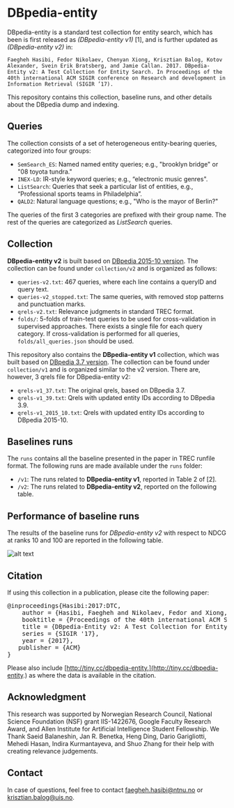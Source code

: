 # DBpedia-entity

DBpedia-entity is a standard test collection for entity search, which has been is first released as  *(DBpedia-entity v1)* [1], and is further updated as *(DBpedia-entity v2)* in:

`Faegheh Hasibi, Fedor Nikolaev, Chenyan Xiong, Krisztian Balog, Kotov Alexander, Svein Erik Bratsberg, and Jamie Callan. 2017. DBpedia-Entity v2: A Test Collection for Entity Search. In Proceedings of the 40th international ACM SIGIR conference on Research and development in Information Retrieval (SIGIR ’17).`

This repository contains this collection, baseline runs, and other details about the DBpedia dump and indexing.

## Queries

The collection consists of a set of heterogeneous entity-bearing queries, categorized into four groups:

- `SemSearch_ES`: Named named entity queries; e.g., "brooklyn bridge" or "08 toyota tundra." 
- `INEX-LD`: IR-style keyword queries; e.g., “electronic music genres".
- `ListSearch`: Queries that seek a particular list of entities, e.g., “Professional sports teams in Philadelphia”.
- `QALD2`: Natural language questions; e.g., "Who is the mayor of Berlin?"

The queries of the first 3 categories are prefixed with their group name. The rest of the queries are categorized as *ListSearch* queries.

## Collection

**DBpedia-entity v2** is built based on [DBpedia 2015-10 version](http://wiki.dbpedia.org/Downloads2015-10). The collection can be found under `collection/v2` and is organized as follows:

- `queries-v2.txt`: 467 queries, where each line contains a queryID and query text. 
- `queries-v2_stopped.txt`: The same queries, with removed stop patterns and punctuation marks. 
- `qrels-v2.txt`: Relevance judgments in standard TREC format.
- `folds/`: 5-folds of train-test queries to be used for cross-validation in supervised approaches. There exists a single file for each query category. If cross-validation is performed for all queries,  `folds/all_queries.json` should be used.

This repository also contains the **DBpedia-entity v1** collection, which was built based on [DBpedia 3.7 version](http://wiki.dbpedia.org/data-set-37). The collection can be found under `collection/v1` and is organized similar to the v2 version. There are, however, 3 qrels file for DBpedia-entity v2:

- `qrels-v1_37.txt`: The original qrels, based on DBpedia 3.7.
- `qrels-v1_39.txt`: Qrels with updated entity IDs according to DBpedia 3.9.
- `qrels-v1_2015_10.txt`: Qrels with updated entity IDs according to DBpedia 2015-10.



## Baselines runs

The `runs` contains all the baseline presented in the paper in TREC runfile format. The following runs are made available under the `runs` folder:

- `/v1`: The runs related to **DBpedia-entity v1**, reported in Table 2 of [2].
- `/v2`: The runs related to **DBpedia-entity v2**, reported on the following table. 

## Performance of baseline runs

The results of the baseline runs for *DBpedia-entity v2* with respect to NDCG at ranks 10 and 100 are reported in the following table.


![alt text](https://github.com/iai-group/DBpedia-Entity/blob/master/results_table.png)

## Citation

If using this collection in a publication, please cite the following paper:
<pre>
@inproceedings{Hasibi:2017:DTC,
	author = {Hasibi, Faegheh and Nikolaev, Fedor and Xiong, Chenyan and Balog, Krisztian and Bratsberg, Svein Erik, Kotov, Alexander and Callan, Jamie},
	booktitle = {Proceedings of the 40th international ACM SIGIR conference on Research and development in Information Retrieval},
	title = {DBpedia-Entity v2: A Test Collection for Entity Search},
	series = {SIGIR '17},
	year = {2017},
   publisher = {ACM}
}
</pre>

Please also include [http://tiny.cc/dbpedia-entity.](http://tiny.cc/dbpedia-entity.) as where the data is available in the citation.

## Acknowledgment

This research was supported by Norwegian Research Council, National Science Foundation (NSF) grant IIS-1422676, Google Faculty Research Award, and Allen Institute for Artificial Intelligence Student Fellowship.
We Thank Saeid Balaneshin, Jan R. Benetka, Heng Ding, Dario Garigliotti, Mehedi Hasan, Indira Kurmantayeva, and Shuo Zhang for their help with creating relevance judgements. 


## Contact

In case of questions, feel free to contact <faegheh.hasibi@ntnu.no> or <krisztian.balog@uis.no>.
